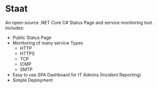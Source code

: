 # Staat
An open-source .NET Core C# Status Page and service monitoring tool. Includes:

- Public Status Page
- Monitoring of many service Types
    - HTTP
    - HTTPS
    - TCP
    - ICMP
    - SMTP
- Easy to use SPA Dashboard for IT Admins (Incident Reporting)
- Simple Deployment